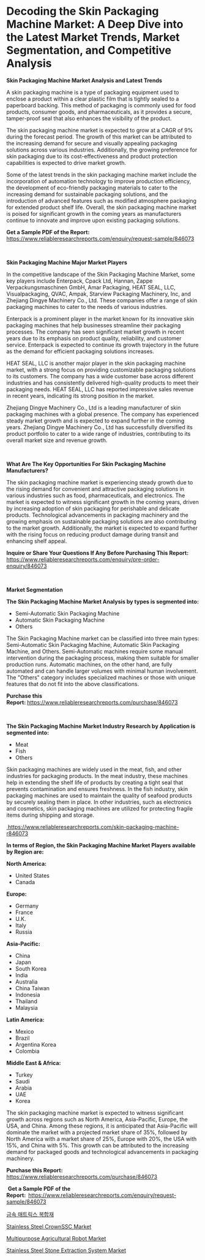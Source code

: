 <p><h1>Decoding the Skin Packaging Machine Market: A Deep Dive into the Latest Market Trends, Market Segmentation, and Competitive Analysis</h1></p><p><strong>Skin Packaging Machine Market Analysis and Latest Trends</strong></p>
<p><p>A skin packaging machine is a type of packaging equipment used to enclose a product within a clear plastic film that is tightly sealed to a paperboard backing. This method of packaging is commonly used for food products, consumer goods, and pharmaceuticals, as it provides a secure, tamper-proof seal that also enhances the visibility of the product.</p><p>The skin packaging machine market is expected to grow at a CAGR of 9% during the forecast period. The growth of this market can be attributed to the increasing demand for secure and visually appealing packaging solutions across various industries. Additionally, the growing preference for skin packaging due to its cost-effectiveness and product protection capabilities is expected to drive market growth.</p><p>Some of the latest trends in the skin packaging machine market include the incorporation of automation technology to improve production efficiency, the development of eco-friendly packaging materials to cater to the increasing demand for sustainable packaging solutions, and the introduction of advanced features such as modified atmosphere packaging for extended product shelf life. Overall, the skin packaging machine market is poised for significant growth in the coming years as manufacturers continue to innovate and improve upon existing packaging solutions.</p></p>
<p><strong>Get a Sample PDF of the Report:&nbsp;</strong> <a href="https://www.reliableresearchreports.com/enquiry/request-sample/846073">https://www.reliableresearchreports.com/enquiry/request-sample/846073</a></p>
<p>&nbsp;</p>
<p><strong>Skin Packaging Machine Major Market Players</strong></p>
<p><p>In the competitive landscape of the Skin Packaging Machine Market, some key players include Enterpack, Cpack Ltd, Hannan, Zappe Verpackungsmaschinen GmbH, Amar Packaging, HEAT SEAL, LLC, Visualpackaging, QVAC, Ampak, Starview Packaging Machinery, Inc, and Zhejiang Dingye Machinery Co., Ltd. These companies offer a range of skin packaging machines to cater to the needs of various industries.</p><p>Enterpack is a prominent player in the market known for its innovative skin packaging machines that help businesses streamline their packaging processes. The company has seen significant market growth in recent years due to its emphasis on product quality, reliability, and customer service. Enterpack is expected to continue its growth trajectory in the future as the demand for efficient packaging solutions increases.</p><p>HEAT SEAL, LLC is another major player in the skin packaging machine market, with a strong focus on providing customizable packaging solutions to its customers. The company has a wide customer base across different industries and has consistently delivered high-quality products to meet their packaging needs. HEAT SEAL, LLC has reported impressive sales revenue in recent years, indicating its strong position in the market.</p><p>Zhejiang Dingye Machinery Co., Ltd is a leading manufacturer of skin packaging machines with a global presence. The company has experienced steady market growth and is expected to expand further in the coming years. Zhejiang Dingye Machinery Co., Ltd has successfully diversified its product portfolio to cater to a wide range of industries, contributing to its overall market size and revenue growth.</p></p>
<p>&nbsp;</p>
<p><strong>What Are The Key Opportunities For Skin Packaging Machine Manufacturers?</strong></p>
<p><p>The skin packaging machine market is experiencing steady growth due to the rising demand for convenient and attractive packaging solutions in various industries such as food, pharmaceuticals, and electronics. The market is expected to witness significant growth in the coming years, driven by increasing adoption of skin packaging for perishable and delicate products. Technological advancements in packaging machinery and the growing emphasis on sustainable packaging solutions are also contributing to the market growth. Additionally, the market is expected to expand further with the rising focus on reducing product damage during transit and enhancing shelf appeal.</p></p>
<p><strong>Inquire or Share Your Questions If Any Before Purchasing This Report:</strong> <a href="https://www.reliableresearchreports.com/enquiry/pre-order-enquiry/846073">https://www.reliableresearchreports.com/enquiry/pre-order-enquiry/846073</a></p>
<p>&nbsp;</p>
<p><strong>Market Segmentation</strong></p>
<p><strong>The Skin Packaging Machine Market Analysis by types is segmented into:</strong></p>
<p><ul><li>Semi-Automatic Skin Packaging Machine</li><li>Automatic Skin Packaging Machine</li><li>Others</li></ul></p>
<p><p>The Skin Packaging Machine market can be classified into three main types: Semi-Automatic Skin Packaging Machine, Automatic Skin Packaging Machine, and Others. Semi-Automatic machines require some manual intervention during the packaging process, making them suitable for smaller production runs. Automatic machines, on the other hand, are fully automated and can handle larger volumes with minimal human involvement. The "Others" category includes specialized machines or those with unique features that do not fit into the above classifications.</p></p>
<p><strong>Purchase this Report:&nbsp;</strong><a href="https://www.reliableresearchreports.com/purchase/846073">https://www.reliableresearchreports.com/purchase/846073</a></p>
<p>&nbsp;</p>
<p><strong>The Skin Packaging Machine Market Industry Research by Application is segmented into:</strong></p>
<p><ul><li>Meat</li><li>Fish</li><li>Others</li></ul></p>
<p><p>Skin packaging machines are widely used in the meat, fish, and other industries for packaging products. In the meat industry, these machines help in extending the shelf life of products by creating a tight seal that prevents contamination and ensures freshness. In the fish industry, skin packaging machines are used to maintain the quality of seafood products by securely sealing them in place. In other industries, such as electronics and cosmetics, skin packaging machines are utilized for protecting fragile items during shipping and storage.</p></p>
<p><a href="https://www.reliableresearchreports.com/skin-packaging-machine-r846073">&nbsp;https://www.reliableresearchreports.com/skin-packaging-machine-r846073</a></p>
<p><strong>In terms of Region, the Skin Packaging Machine Market Players available by Region are:</strong></p>
<p>
    <p> <strong> North America: </strong>
        <ul>
            <li>United States</li>
            <li>Canada</li>
        </ul>
        </p> 
    <p> <strong> Europe: </strong>
        <ul>
            <li>Germany</li>
            <li>France</li>
            <li>U.K.</li>
            <li>Italy</li>
            <li>Russia</li>
        </ul>
        </p> 
    <p> <strong> Asia-Pacific: </strong>
        <ul>
            <li>China</li>
            <li>Japan</li>
            <li>South Korea</li>
            <li>India</li>
            <li>Australia</li>
            <li>China Taiwan</li>
            <li>Indonesia</li>
            <li>Thailand</li>
            <li>Malaysia</li>
        </ul>
        </p> 
    <p> <strong> Latin America: </strong>
        <ul>
            <li>Mexico</li>
            <li>Brazil</li>
            <li>Argentina Korea</li>
            <li>Colombia</li>
        </ul>
        </p> 
    <p> <strong> Middle East & Africa: </strong>
        <ul>
            <li>Turkey</li>
            <li>Saudi</li>
            <li>Arabia</li>
            <li>UAE</li>
            <li>Korea</li>
        </ul>
    </p>
    </p>
<p><p>The skin packaging machine market is expected to witness significant growth across regions such as North America, Asia-Pacific, Europe, the USA, and China. Among these regions, it is anticipated that Asia-Pacific will dominate the market with a projected market share of 35%, followed by North America with a market share of 25%, Europe with 20%, the USA with 15%, and China with 5%. This growth can be attributed to the increasing demand for packaged goods and technological advancements in packaging machinery.</p></p>
<p><strong>Purchase this Report: </strong><a href="https://www.reliableresearchreports.com/purchase/846073">https://www.reliableresearchreports.com/purchase/846073</a></p>
<p>&nbsp;<strong>Get a Sample PDF of the Report:&nbsp;&nbsp;</strong><a href="https://www.reliableresearchreports.com/enquiry/request-sample/846073">https://www.reliableresearchreports.com/enquiry/request-sample/846073</a></p>
<p><strong></strong></p>
<p><p><a href="https://github.com/Tristiarton768456/Market-Research-Report-List-1/blob/main/966517629990.md">금속 매트릭스 복합재</a></p><p><a href="https://iodized-pantydraco-05c.notion.site/Stainless-Steel-CrownSSC-Market-Exploring-Market-Share-Market-Trends-and-Future-Growth-102692f3ac53404caf35b49b1fbd56df">Stainless Steel CrownSSC Market</a></p><p><a href="https://view.publitas.com/reportprime-1/multipurpose-agricultural-robot-market-outlook-industry-overview-and-forecast-2024-to-2031/">Multipurpose Agricultural Robot Market</a></p><p><a href="https://noble-drawer-34c.notion.site/Stainless-Steel-Stone-Extraction-System-Market-Analysis-and-Sze-Forecasted-for-period-from-2024-to-2-bff5fe9417a941118a02d24e73333a6f">Stainless Steel Stone Extraction System Market</a></p></p>